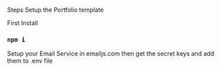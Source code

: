 Steps Setup the Portfolio template

First Install

### `npm i`


Setup your Email Service in emailjs.com then get the secret keys and add them to .env file